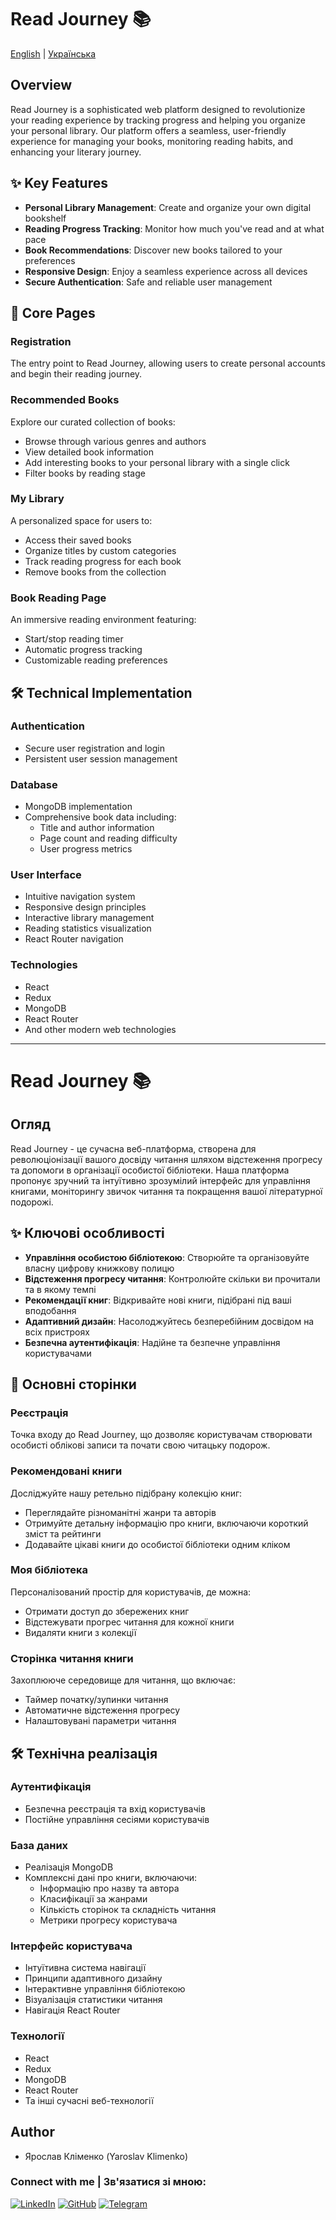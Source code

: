# Read Journey 📚

[English](#english) | [Українська](#ukrainian)

<a id="english"></a>

## Overview

Read Journey is a sophisticated web platform designed to revolutionize your reading experience by tracking progress and helping you organize your personal library. Our platform offers a seamless, user-friendly experience for managing your books, monitoring reading habits, and enhancing your literary journey.

## ✨ Key Features

- **Personal Library Management**: Create and organize your own digital bookshelf
- **Reading Progress Tracking**: Monitor how much you've read and at what pace
- **Book Recommendations**: Discover new books tailored to your preferences
- **Responsive Design**: Enjoy a seamless experience across all devices
- **Secure Authentication**: Safe and reliable user management

## 📱 Core Pages

### Registration

The entry point to Read Journey, allowing users to create personal accounts and begin their reading journey.

### Recommended Books

Explore our curated collection of books:

- Browse through various genres and authors
- View detailed book information
- Add interesting books to your personal library with a single click
- Filter books by reading stage

### My Library

A personalized space for users to:

- Access their saved books
- Organize titles by custom categories
- Track reading progress for each book
- Remove books from the collection

### Book Reading Page

An immersive reading environment featuring:

- Start/stop reading timer
- Automatic progress tracking
- Customizable reading preferences

## 🛠 Technical Implementation

### Authentication

- Secure user registration and login
- Persistent user session management

### Database

- MongoDB implementation
- Comprehensive book data including:
  - Title and author information
  - Page count and reading difficulty
  - User progress metrics

### User Interface

- Intuitive navigation system
- Responsive design principles
- Interactive library management
- Reading statistics visualization
- React Router navigation

### Technologies

- React
- Redux
- MongoDB
- React Router
- And other modern web technologies

---

<a id="ukrainian"></a>

# Read Journey 📚

## Огляд

Read Journey - це сучасна веб-платформа, створена для революціонізації вашого досвіду читання шляхом відстеження прогресу та допомоги в організації особистої бібліотеки. Наша платформа пропонує зручний та інтуїтивно зрозумілий інтерфейс для управління книгами, моніторингу звичок читання та покращення вашої літературної подорожі.

## ✨ Ключові особливості

- **Управління особистою бібліотекою**: Створюйте та організовуйте власну цифрову книжкову полицю
- **Відстеження прогресу читання**: Контролюйте скільки ви прочитали та в якому темпі
- **Рекомендації книг**: Відкривайте нові книги, підібрані під ваші вподобання
- **Адаптивний дизайн**: Насолоджуйтесь безперебійним досвідом на всіх пристроях
- **Безпечна аутентифікація**: Надійне та безпечне управління користувачами

## 📱 Основні сторінки

### Реєстрація

Точка входу до Read Journey, що дозволяє користувачам створювати особисті облікові записи та почати свою читацьку подорож.

### Рекомендовані книги

Досліджуйте нашу ретельно підібрану колекцію книг:

- Переглядайте різноманітні жанри та авторів
- Отримуйте детальну інформацію про книги, включаючи короткий зміст та рейтинги
- Додавайте цікаві книги до особистої бібліотеки одним кліком

### Моя бібліотека

Персоналізований простір для користувачів, де можна:

- Отримати доступ до збережених книг
- Відстежувати прогрес читання для кожної книги
- Видаляти книги з колекції

### Сторінка читання книги

Захоплююче середовище для читання, що включає:

- Таймер початку/зупинки читання
- Автоматичне відстеження прогресу
- Налаштовувані параметри читання

## 🛠 Технічна реалізація

### Аутентифікація

- Безпечна реєстрація та вхід користувачів
- Постійне управління сесіями користувачів

### База даних

- Реалізація MongoDB
- Комплексні дані про книги, включаючи:
  - Інформацію про назву та автора
  - Класифікації за жанрами
  - Кількість сторінок та складність читання
  - Метрики прогресу користувача

### Інтерфейс користувача

- Інтуїтивна система навігації
- Принципи адаптивного дизайну
- Інтерактивне управління бібліотекою
- Візуалізація статистики читання
- Навігація React Router

### Технології

- React
- Redux
- MongoDB
- React Router
- Та інші сучасні веб-технології

## Author

- Ярослав Кліменко (Yaroslav Klimenko)

### Connect with me | Зв'язатися зі мною:

[![LinkedIn](https://img.shields.io/badge/LinkedIn-0077B5?style=for-the-badge&logo=linkedin&logoColor=white)](https://www.linkedin.com/in/klimenko-yaroslav/)
[![GitHub](https://img.shields.io/badge/GitHub-100000?style=for-the-badge&logo=github&logoColor=white)](https://github.com/solipsisticstratosphere)
[![Telegram](https://img.shields.io/badge/Telegram-2CA5E0?style=for-the-badge&logo=telegram&logoColor=white)](https://t.me/nosebl33d)

